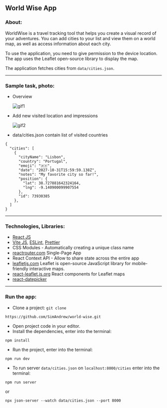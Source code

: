 ## World Wise App

### About:

WorldWise is a travel tracking tool that helps you create a visual record of your adventures. You can add cities to your list and view them on a world map, as well as access information about each city.

To use the application, you need to give permission to the device location. The app uses the Leaflet open-source library to display the map.

The application fetches cities from `data/cities.json`.

---

### Sample task, photo:

- Overview

  ![gif1](https://github.com/SimAndrew/world-wise/assets/44125451/0f991e1b-e887-4424-896f-5d84b7edd4e1)

- Add new visited location and impressions

  ![gif2](https://github.com/SimAndrew/world-wise/assets/44125451/b5a3f945-3fe5-4578-bcd6-dcf4114bf3cd)

- data/cities.json contain list of visited countries

```
{
  "cities": [
    {
      "cityName": "Lisbon",
      "country": "Portugal",
      "emoji": "🇵🇹",
      "date": "2027-10-31T15:59:59.138Z",
      "notes": "My favorite city so far!",
      "position": {
        "lat": 38.727881642324164,
        "lng": -9.140900099907554
      },
      "id": 73930385
    },
  ]
}
```

---

### Technologies, Libraries:

- [React JS](https://react.dev/)
- [Vite JS](https://vitejs.dev/), [ESLint](https://eslint.org/), [Prettier](https://prettier.io/)
- CSS Modules - Automatically creating a unique class name
- [reactrouter.com](https://reactrouter.com/) Single-Page App
- React Context API - Allow to share state across the entire app
- [leafletjs.com](https://leafletjs.com/) Leaflet is open-source JavaScript library for mobile-friendly interactive maps.
- [react-leaflet.js.org](https://react-leaflet.js.org/) React components for Leaflet maps
- [react-datepicker](https://github.com/Hacker0x01/react-datepicker)


---

### Run the app:

- Clone a project: `git clone`

```
https://github.com/SimAndrew/world-wise.git
```

- Open project code in your editor.
- Install the dependencies, enter into the terminal:

```
npm install
```

- Run the project, enter into the terminal:

```
npm run dev
```

- To run server `data/cities.json` on `localhost:8000/cities` enter into the terminal:

```
npm run server
```
or
```
npx json-server --watch data/cities.json --port 8000
```
